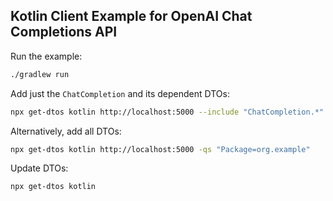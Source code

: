 ## Kotlin Client Example for OpenAI Chat Completions API

Run the example:

```bash
./gradlew run
```

Add just the `ChatCompletion` and its dependent DTOs:

```bash
npx get-dtos kotlin http://localhost:5000 --include "ChatCompletion.*" -qs "Package=org.example"
```

Alternatively, add all DTOs:

```bash
npx get-dtos kotlin http://localhost:5000 -qs "Package=org.example"
```

Update DTOs:

```bash
npx get-dtos kotlin
```